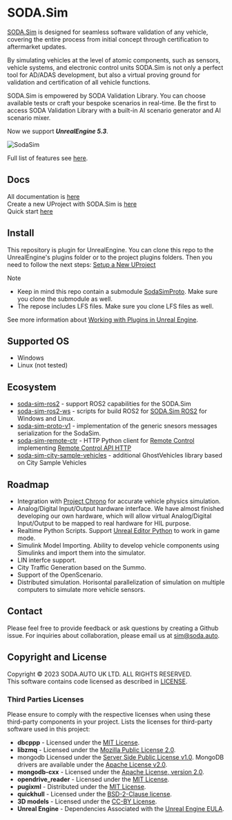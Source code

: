 # SODA.Sim  

[SODA.Sim](https://soda.auto/products/sim/index.html) is designed for seamless software validation of any vehicle, covering the entire process from initial concept through certification to aftermarket updates.

By simulating vehicles at the level of atomic components, such as sensors, vehicle systems, and electronic control units SODA.Sim is not only a perfect tool for AD/ADAS development, but also a virtual proving ground for validation and certification of all vehicle functions.

SODA.Sim is empowered by SODA Validation Library. You can choose available tests or craft your bespoke scenarios in real-time. Be the first to access SODA Validation Library with a built-in AI scenario generator and AI scenario mixer.  

Now we support ***UnrealEngine 5.3***.

![SodaSim](Docs/img/intro.jpg)

Full list of features see [here](https://docs.soda.auto/projects/soda-sim/en/latest/Introduction.html).  

## Docs
All documentation is [here](https://docs.soda.auto/projects/soda-sim)  
Create a new UProject with SODA.Sim is [here](https://docs.soda.auto/projects/soda-sim/en/latest/How_To/Setup_a_New_UProject.html)  
Quick start [here](https://docs.soda.auto/projects/soda-sim/en/latest/How_To/Quick_Start.html)  

## Install

This repository is plugin for UnrealEngine. You can clone this repo to the UnrealEngine's plugins folder or to the project plugins folders. Then you need to follow the next steps: [Setup a New UProject](https://docs.soda.auto/projects/soda-sim/en/latest/How_To/Setup_a_New_UProject.html)

> [!NOTE]
> * Keep in mind this repo contain a submodule [SodaSimProto](https://github.com/soda-auto/SodaSimProto).  Make sure you clone the submodule as well.
> * The repose includes LFS files. Make sure you clone LFS files as well.

See more information about [Working with Plugins in Unreal Engine](https://docs.unrealengine.com/5.0/en-US/working-with-plugins-in-unreal-engine/).

## Supported OS
* Windows
* Linux (not tested)

## Ecosystem
* [soda-sim-ros2](https://github.com/soda-auto/soda-sim-ros2) - support ROS2 capabilities for the SODA.Sim
* [soda-sim-ros2-ws](https://github.com/soda-auto/soda-sim-ros2-ws) - scripts for build ROS2 for [SODA.Sim ROS2](https://github.com/soda-auto/soda-sim-ros2) for Windows and Linux.
* [soda-sim-proto-v1](https://github.com/soda-auto/soda-sim-proto-v1) - implementation of the generic snesors messages serialization for the SodaSim.
* [soda-sim-remote-ctr](https://github.com/soda-auto/soda-sim-remote-ctrl) - HTTP Python client for [Remote Control](https://docs.unrealengine.com/5.3/en-US/remote-control-for-unreal-engine/) implementing [Remote Control API HTTP](https://docs.unrealengine.com/5.3/en-US/remote-control-api-http-reference-for-unreal-engine/)
* [soda-sim-city-sample-vehicles](https://github.com/soda-auto/soda-sim-city-sample-vehicles) - additional GhostVehicles library based on City Sample Vehicles

## Roadmap
* Integration with [Project Chrono](https://projectchrono.org/) for accurate vehicle physics simulation.
* Analog/Digital Input/Output hardware interface. 
We have almost finished developing our own hardware, which will allow virtual Analog/Digital Input/Output to be mapped to real hardware for HIL purpose.
* Realtime Python Scripts. Support [Unreal Editor Python](https://docs.unrealengine.com/5.2/en-US/scripting-the-unreal-editor-using-python/) to work in game mode.
* Simulink Model Importing. Ability to develop vehicle components using Simulinks and import them into the simulator.
* LIN interfce support.
* City Traffic Generation based on the Summo.
* Support of the OpenScenario.
* Distributed simulation. Horisontal parallelization of simulation on multiple computers to simulate more vehicle sensors.

## Contact
Please feel free to provide feedback or ask questions by creating a Github issue. For inquiries about collaboration, please email us at sim@soda.auto.

## Copyright and License
Copyright © 2023 SODA.AUTO UK LTD. ALL RIGHTS RESERVED.  
This software contains code licensed as described in [LICENSE](LICENSE.md).  

### Third Parties Licenses
Please ensure to comply with the respective licenses when using these third-party components in your project.
Lists the licenses for third-party software used in this project:
* **dbcppp** - Licensed under the [MIT License](https://opensource.org/licenses/MIT).
* **libzmq** - Licensed under the [Mozilla Public License 2.0](https://www.mozilla.org/en-US/MPL/2.0/).
* mongodb Licensed under the [Server Side Public License v1.0](https://www.mongodb.com/licensing/server-side-public-license). MongoDB drivers are available under the [Apache License v2.0](https://www.apache.org/licenses/LICENSE-2.0).
* **mongodb-cxx** - Licensed under the [Apache License, version 2.0](https://www.apache.org/licenses/LICENSE-2.0).
* **opendrive_reader** - Licensed under the [MIT License](https://opensource.org/licenses/MIT).
* **pugixml** - Distributed under the [MIT License](https://opensource.org/licenses/MIT).
* **quickhull** - Licensed under the [BSD-2-Clause license](https://opensource.org/licenses/BSD-2-Clause).
* **3D models** - Licensed under the [CC-BY License](https://creativecommons.org/licenses/by/4.0/).
* **Unreal Engine** - Dependencies Associated with the [Unreal Engine EULA](https://www.unrealengine.com/en-US/eula).

